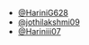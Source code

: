 - [@HariniG628](https://github.com/HariniG628)
- [@jothilakshmi09](https://github.com/jothilakshmi09)
- [@Hariniii07](https://github.com/Hariniii07)
